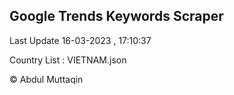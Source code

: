 

## Google Trends Keywords Scraper 
 
Last Update 16-03-2023 , 17:10:37

Country List :
VIETNAM.json



© Abdul Muttaqin 
